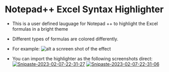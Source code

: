# Notepad++ Excel Syntax Highlighter
- This is a user defined lauguage for Notepad ++ to highlight the Excel formulas in a bright theme
- Different types of formulas are colored differently.
- For example:
![alt a scnreen shot of the effect](https://i.ibb.co/YW7GqZt/Snipaste-2023-02-07-22-27-18.png)

- You can import the highlighter as the following screenshots direct:
<a href="https://ibb.co/wMhWf7F"><img src="https://i.ibb.co/2g3tTS1/Snipaste-2023-02-07-22-31-27.png" alt="Snipaste-2023-02-07-22-31-27" border="0"></a>
<a href="https://ibb.co/5sdhTh2"><img src="https://i.ibb.co/qmzYBYx/Snipaste-2023-02-07-22-31-06.png" alt="Snipaste-2023-02-07-22-31-06" border="0"></a>
